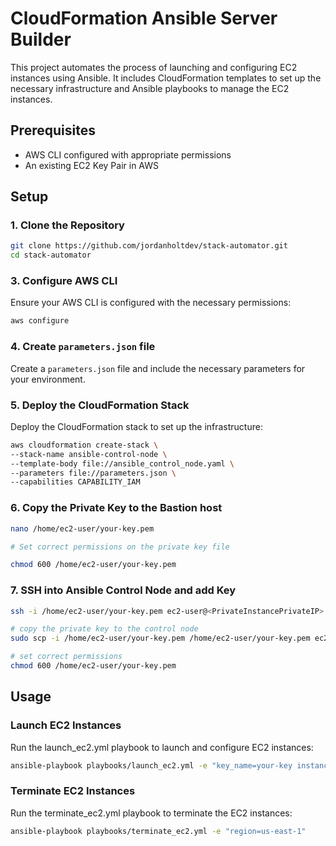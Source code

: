 # CloudFormation Ansible Server Builder

This project automates the process of launching and configuring EC2 instances using Ansible. It includes CloudFormation templates to set up the necessary infrastructure and Ansible playbooks to manage the EC2 instances.

## Prerequisites

- AWS CLI configured with appropriate permissions
- An existing EC2 Key Pair in AWS

## Setup

### 1. Clone the Repository

```sh
git clone https://github.com/jordanholtdev/stack-automator.git
cd stack-automator
```
### 3. Configure AWS CLI

Ensure your AWS CLI is configured with the necessary permissions:
```sh
aws configure
```
### 4. Create `parameters.json` file
Create a `parameters.json` file and include the necessary parameters for your environment.

### 5. Deploy the CloudFormation Stack

Deploy the CloudFormation stack to set up the infrastructure:

```sh
aws cloudformation create-stack \
--stack-name ansible-control-node \
--template-body file://ansible_control_node.yaml \ 
--parameters file://parameters.json \ 
--capabilities CAPABILITY_IAM
```

### 6. Copy the Private Key to the Bastion host
```sh
nano /home/ec2-user/your-key.pem

# Set correct permissions on the private key file

chmod 600 /home/ec2-user/your-key.pem
```

### 7. SSH into Ansible Control Node and add Key

```sh
ssh -i /home/ec2-user/your-key.pem ec2-user@<PrivateInstancePrivateIP>

# copy the private key to the control node 
sudo scp -i /home/ec2-user/your-key.pem /home/ec2-user/your-key.pem ec2-user@<PrivateInstancePrivateIP>:/home/ec2-user

# set correct permissions
chmod 600 /home/ec2-user/your-key.pem
```
## Usage
### Launch EC2 Instances
Run the launch_ec2.yml playbook to launch and configure EC2 instances:

```sh
ansible-playbook playbooks/launch_ec2.yml -e "key_name=your-key instance_type=t2.micro ami_id=ami-0abcdef1234567890 region=us-east-1"
```
### Terminate EC2 Instances
Run the terminate_ec2.yml playbook to terminate the EC2 instances:
```sh
ansible-playbook playbooks/terminate_ec2.yml -e "region=us-east-1"
```
